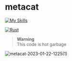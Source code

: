 # metacat

[![My Skills](https://skillicons.dev/icons?i=rust,discord,bots)](https://skillicons.dev)

[![Rust](https://github.com/ScrexyScroo/metacat/actions/workflows/rust.yml/badge.svg)](https://github.com/ScrexyScroo/metacat/actions/workflows/rust.yml)

> **Warning** <br />
> This code is hot garbage

![metacat-2023-01-22-1225(1)](https://user-images.githubusercontent.com/30901276/213905363-cc05ec10-ee07-478b-8985-b1b3960cddfc.png)
